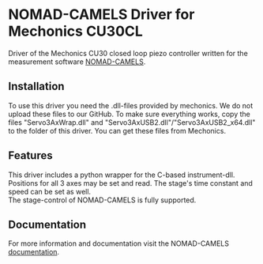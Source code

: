 # NOMAD-CAMELS Driver for Mechonics CU30CL

Driver of the Mechonics CU30 closed loop piezo controller written for the measurement software [NOMAD-CAMELS](https://fau-lap.github.io/NOMAD-CAMELS/).

## Installation
To use this driver you need the .dll-files provided by mechonics. We do not upload these files to our GitHub. To make sure everything works, copy the files "Servo3AxWrap.dll" and "Servo3AxUSB2.dll"/"Servo3AxUSB2_x64.dll" to the folder of this driver. You can get these files from Mechonics.

## Features
This driver includes a python wrapper for the C-based instrument-dll.  
Positions for all 3 axes may be set and read. The stage's time constant and speed can be set as well.  
The stage-control of NOMAD-CAMELS is fully supported. 

## Documentation

For more information and documentation visit the NOMAD-CAMELS [documentation](https://fau-lap.github.io/NOMAD-CAMELS/doc/instruments/instruments.html).